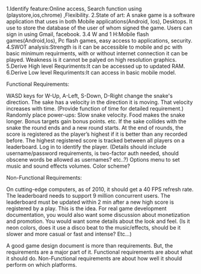 1.Identify feature:Online access, Search function using
(playstore,ios,chrome) ,Flexibility. 2.State of art: A snake game is a
software application that uses in both Mobile applications(Android,
Ios), Desktops. It use to store the database of the user of whom signed
the game. Users can sign in using Gmail, facebook. 3.4 W and 1 H:Mobile
flash games(Android,Ios), Pc flash games, easy access to applications,
security. 4.SWOT analysis:Strength is it can be accessible to mobile and
pc with basic minimum requirments, with or without internet connection
it can be played. Weakness is it cannot be palyed on high resolution
graphics. 5.Derive High level Requriments:It can be accessed up to
updated RAM. 6.Derive Low level Requriments:It can access in basic
mobile model.

Functional Requirements:

WASD keys for W-Up, A-Left, S-Down, D-Right change the snake's
direction. The sake has a velocity in the direction it is moving. That
velocity increases with time. (Provide function of time for detailed
requirement.) Randomly place power-ups: Slow snake velocity. Food makes
the snake longer. Bonus targets gain bonus points. etc. If the sake
collides with the snake the round ends and a new round starts. At the
end of rounds, the score is registered as the player’s highest if it is
better than any recorded before. The highest registered score is tracked
between all players on a leaderboard. Log in to identify the player.
(Details should include username/password requirements, is two-factor
auth needed, should obscene words be allowed as usernames? etc..?)
Options menu to set music and sound effects volumes. Color scheme?

Non-Functional Requirements:

On cutting-edge computers, as of 2010, it should get a 40 FPS refresh
rate. The leaderboard needs to support 9 million concurrent users. The
leaderboard must be updated within 2 min after a new high score is
registered by a play. This is the idea. For real game development
documentation, you would also want some discussion about monetization
and promotion. You would want some details about the look and feel. (Is
it neon colors, does it use a disco beat to the music/effects, should be
it slower and more casual or fast and intense? Etc…)

A good game design document is more than requirements. But, the
requirements are a major part of it. Functional requirements are about
what it should do. Non-Functional requirements are about how well it
should perform on which platforms.
